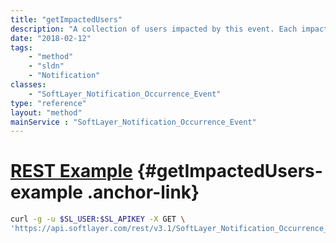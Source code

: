 ```yaml
---
title: "getImpactedUsers"
description: "A collection of users impacted by this event. Each impacted user record relates directly to a [SoftLayer_User_Customer](/reference/datatypes/SoftLayer_User_Customer)."
date: "2018-02-12"
tags:
    - "method"
    - "sldn"
    - "Notification"
classes:
    - "SoftLayer_Notification_Occurrence_Event"
type: "reference"
layout: "method"
mainService : "SoftLayer_Notification_Occurrence_Event"
---
```


# [REST Example](#getImpactedUsers-example) <a href="/article/rest/"><i class="fas fa-question"></i></a> {#getImpactedUsers-example .anchor-link} 
```bash
curl -g -u $SL_USER:$SL_APIKEY -X GET \
'https://api.softlayer.com/rest/v3.1/SoftLayer_Notification_Occurrence_Event/{SoftLayer_Notification_Occurrence_EventID}/getImpactedUsers'
```

